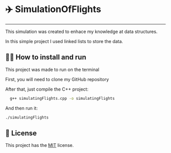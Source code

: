 # ✈️ SimulationOfFlights
---
This simulation was created to enhace my knowledge at data structures.

In this simple project I used linked lists to store the data.

## 👨‍💻 How to install and run

This project was made to run on the terminal

First, you will need to clone my GitHub repository

After that, just compile the C++ project: 

```bash
  g++ simulatingFlights.cpp -o simulatingFlights
```

And then run it:
```bash
./simulatingFlights
```

## 📝 License
This project has the [MIT](https://choosealicense.com/licenses/mit/) license.
